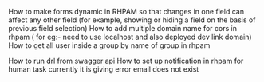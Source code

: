 How to make forms dynamic in RHPAM so that changes in one field can affect any other field (for example, showing or hiding a field on the basis of previous field selection)
How to add multiple domain name for cors in rhpam ( for eg:- need to use localhost and also deployed dev link domain)
How to get all user inside a group by name of group in rhpam

How to run drl from swagger api
How to set up notification in rhpam for human task currently it is giving error email does not exist

